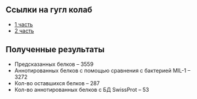 ## Ссылки на гугл колаб 
- [1 часть](https://colab.research.google.com/drive/1iatWPnxnpTJmTHccXEi6Kdray-IO2DGG#scrollTo=mPXg4rE6pVs9)
- [2 часть](https://colab.research.google.com/drive/1e9qBWHO_cHnf1GsL7NGNUbHl1wa3eTu1#scrollTo=ldNC3nC2TUUi)
## Полученные результаты
- Предсказанных белков – 3559
- Аннотированных белков с помощью сравнения с бактерией MIL-1 – 3272
- Кол-во оставшихся белков – 287
- Кол-во аннотированных белков с БД SwissProt – 53
